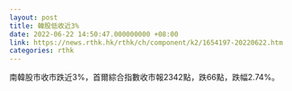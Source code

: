 ```yaml
---
layout: post
title: 韓股低收近3%
date: 2022-06-22 14:50:47.000000000 +08:00
link: https://news.rthk.hk/rthk/ch/component/k2/1654197-20220622.htm
categories: rthk
---
```


南韓股市收市跌近3%，首爾綜合指數收市報2342點，跌66點，跌幅2.74%。
